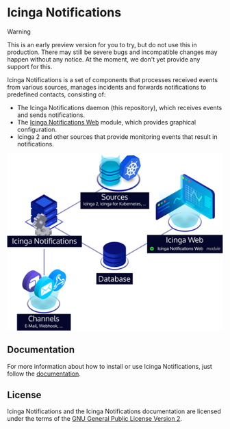 # Icinga Notifications

> [!WARNING]
> This is an early preview version for you to try, but do not use this in production.
> There may still be severe bugs and incompatible changes may happen without any notice.
> At the moment, we don't yet provide any support for this.

Icinga Notifications is a set of components that processes received events from various sources, manages incidents and
forwards notifications to predefined contacts, consisting of:

* The Icinga Notifications daemon (this repository), which receives events and sends notifications.
* The [Icinga Notifications Web](https://github.com/Icinga/icinga-notifications-web) module,
  which provides graphical configuration.
* Icinga 2 and other sources that provide monitoring events that result in notifications.

![Icinga Notifications Architecture](doc/images/icinga-notifications-architecture.png)

## Documentation

For more information about how to install or use Icinga Notifications,
just follow the [documentation](https://icinga.com/docs/icinga-notifications/latest).

## License

Icinga Notifications and the Icinga Notifications documentation are licensed under the terms of the
[GNU General Public License Version 2](LICENSE).
